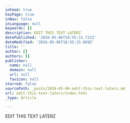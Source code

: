 ```yaml
---
inFeed: true
hasPage: true
inNav: false
inLanguage: null
keywords: []
description: EDIT THIS TEXT LATERZ
datePublished: '2016-05-06T18:55:15.721Z'
dateModified: '2016-05-06T18:55:15.069Z'
title: ''
author: []
authors: []
publisher:
  name: null
  domain: null
  url: null
  favicon: null
starred: false
sourcePath: _posts/2016-05-06-edit-this-text-laterz.md
url: edit-this-text-laterz/index.html
_type: Article

---
```

EDIT THIS TEXT LATERZ